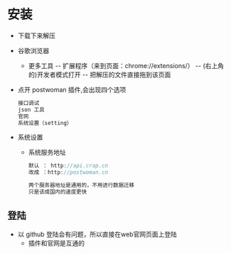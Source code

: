 # 安装

*   下载下来解压

*   谷歌浏览器

    *   更多工具 -- 扩展程序（来到页面：chrome://extensions/） -- (右上角的)开发者模式打开 -- 把解压的文件直接拖到该页面

*   点开 postwoman 插件,会出现四个选项

    ```go
    接口调试
    json 工具
    官网
    系统设置（setting）
    ```

*   系统设置

    *   系统服务地址

        ```go
        默认 ： http://api.crap.cn
        改成 ：http://postwoman.cn
        
        两个服务器地址是通用的，不用进行数据迁移
        只是该成国内的速度更快
        ```

        

## 登陆

*   以 github 登陆会有问题，所以直接在web官网页面上登陆
    *   插件和官网是互通的